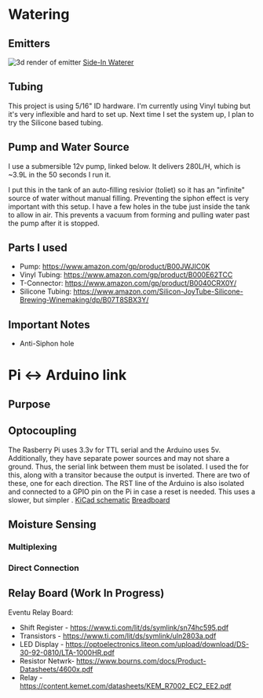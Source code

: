 
# Watering

## Emitters
![3d render of emitter](https://csg.tinkercad.com/things/kaySP06Uaiy/t725.png?rev=1568820315916000000&s=&v=1)
[Side-In Waterer](https://www.tinkercad.com/things/kaySP06Uaiy-side-in-waterer)

## Tubing
This project is using 5/16" ID hardware.
I'm currently using Vinyl tubing but it's very inflexible and hard to set up. Next time I set the system up, I plan to try the Silicone based tubing.

## Pump and Water Source
I use a submersible 12v pump, linked below. It delivers 280L/H, which is ~3.9L in the 50 seconds I run it.

I put this in the tank of an auto-filling resivior (toliet) so it has an "infinite" source of water without manual filling.
Preventing the siphon effect is very important with this setup. I have a few holes in the tube just inside the tank to allow in air. This prevents a vacuum from forming and pulling water past the pump after it is stopped.

## Parts I used
* Pump: https://www.amazon.com/gp/product/B00JWJIC0K
* Vinyl Tubing: https://www.amazon.com/gp/product/B000E62TCC
* T-Connector: https://www.amazon.com/gp/product/B0040CRX0Y/
* Silicone Tubing: https://www.amazon.com/Silicon-JoyTube-Silicone-Brewing-Winemaking/dp/B07T8SBX3Y/

## Important Notes
* Anti-Siphon hole


# Pi <-> Arduino link

## Purpose

## Optocoupling
The Rasberry Pi uses 3.3v for TTL serial and the Arduino uses 5v. Additionally, they have separate power sources and may not share a ground. Thus, the serial link between them must be isolated. I used the <PART> for this, along with a transitor because the output is inverted.
There are two of these, one for each direction.
The RST line of the Arduino is also isolated and connected to a GPIO pin on the Pi in case a reset is needed. This uses a slower, but simpler <PART>.
[KiCad schematic]()
[Breadboard]()

## Moisture Sensing
### Multiplexing
### Direct Connection

## Relay Board (Work In Progress)
Eventu
Relay Board:
* Shift Register - https://www.ti.com/lit/ds/symlink/sn74hc595.pdf
* Transistors    - https://www.ti.com/lit/ds/symlink/uln2803a.pdf
* LED Display    - https://optoelectronics.liteon.com/upload/download/DS-30-92-0810/LTA-1000HR.pdf
* Resistor Netwrk- https://www.bourns.com/docs/Product-Datasheets/4600x.pdf
* Relay          - https://content.kemet.com/datasheets/KEM_R7002_EC2_EE2.pdf

